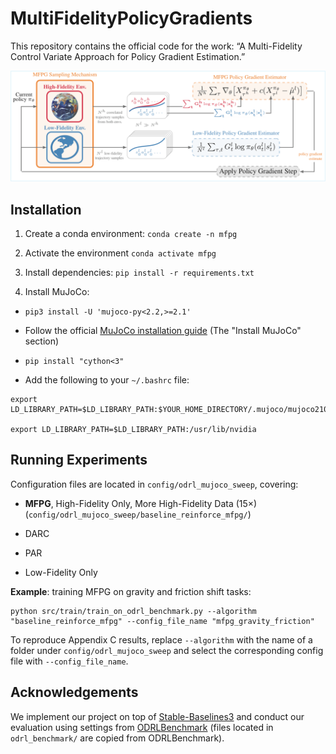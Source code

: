 # **M**ulti**F**idelity**P**olicy**G**radients

This repository contains the official code for the work:
“A Multi-Fidelity Control Variate Approach for Policy Gradient Estimation.”

<p align="center">
  <img src="media/MFPGteaser.png" alt="Teaser Figure" width="600"/>
</p>




## Installation

1. Create a conda environment: `conda create -n mfpg`

2. Activate the environment `conda activate mfpg`

3. Install dependencies: `pip install -r requirements.txt`

4. Install MuJoCo: 

* `pip3 install -U 'mujoco-py<2.2,>=2.1'`

* Follow the official [MuJoCo installation guide](https://github.com/openai/mujoco-py#install-mujoco) (The "Install MuJoCo" section)

* `pip install "cython<3"`

* Add the following to your `~/.bashrc` file: 

```
export LD_LIBRARY_PATH=$LD_LIBRARY_PATH:$YOUR_HOME_DIRECTORY/.mujoco/mujoco210/bin

export LD_LIBRARY_PATH=$LD_LIBRARY_PATH:/usr/lib/nvidia
```

## Running Experiments

Configuration files are located in `config/odrl_mujoco_sweep`, covering:

* **MFPG**, High-Fidelity Only, More High-Fidelity Data (15×) (`config/odrl_mujoco_sweep/baseline_reinforce_mfpg/`)

* DARC

* PAR

* Low-Fidelity Only

**Example**: training MFPG on gravity and friction shift tasks:

```
python src/train/train_on_odrl_benchmark.py --algorithm "baseline_reinforce_mfpg" --config_file_name "mfpg_gravity_friction"
```

To reproduce Appendix C results, replace `--algorithm` with the name of a folder under `config/odrl_mujoco_sweep` and select the corresponding config file with `--config_file_name`.




## Acknowledgements

We implement our project on top of [Stable-Baselines3](https://github.com/DLR-RM/stable-baselines3) and conduct our evaluation using settings from [ODRLBenchmark](https://github.com/OffDynamicsRL/off-dynamics-rl) (files located in `odrl_benchmark/` are copied from ODRLBenchmark). 
